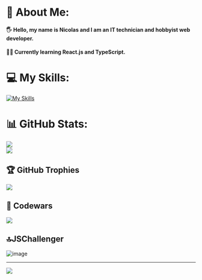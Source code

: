 # 💫 About Me:
#### 🖐 Hello, my name is Nicolas and I am an IT technician and hobbyist web developer.
#### 👨‍🎓 Currently learning React.js and TypeScript. 


# 💻 My Skills:
[![My Skills](https://skillicons.dev/icons?i=html,pug,css,sass,js,ts,vue,vite,nodejs,lua,mongodb,mysql,vscode)](https://skillicons.dev)
  
# 📊 GitHub Stats:
![](https://github-readme-stats.vercel.app/api?username=nicolasduernbeck&theme=tokyonight&hide_border=false&include_all_commits=true&count_private=true)
<br>
![](https://github-readme-stats.vercel.app/api/top-langs/?username=nicolasduernbeck&theme=tokyonight&hide_border=false&include_all_commits=true&count_private=true&layout=compact&langs_count=10)


## 🏆 GitHub Trophies
![](https://github-profile-trophy.vercel.app/?username=nicolasduernbeck&theme=dracula&no-frame=false&no-bg=true&margin-w=4)

## 👤 Codewars
![](https://www.codewars.com/users/nicolasduernbeck/badges/large)

## 🔝JSChallenger

![image](https://user-images.githubusercontent.com/90062200/192048148-144f5bcd-8dae-41bd-9847-33a50cf84a13.png)

---
[![](https://visitcount.itsvg.in/api?id=nicolasduernbeck&icon=0&color=0)](https://visitcount.itsvg.in)
